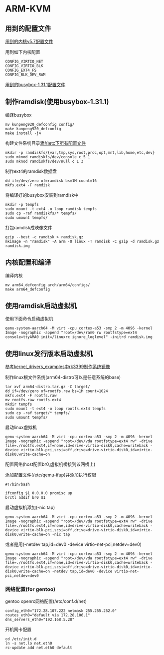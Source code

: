 # ARM-KVM

## 用到的配置文件

[用到的内核v5.7配置文件](arm64_defconfig)

用到如下内核配置

	CONFIG_VIRTIO_NET
	CONFIG_VIRTIO_BLK
	CONFIG_EXT4_FS
	CONFIG_BLK_DEV_RAM

[用到的busybox-1.31.1配置文件](kunpeng920_defconfig)

## 制作ramdisk(使用busybox-1.31.1)

编译busybox

	mv kunpeng920_defconfig config/
	make kunpeng920_defconfig
	make install -j4

构建文件系统目录[添加etc下所有配置文件](etc)

	mkdir -p ramdiskfs/{var,tmp,sys,root,proc,opt,mnt,lib,home,etc,dev}
	sudo mknod ramdiskfs/dev/console c 5 1
	sudo mknod ramdiskfs/dev/null c 1 3

制作ext4的ramdisk数据盘

	dd if=/dev/zero of=ramdisk bs=1M count=16
	mkfs.ext4 -F ramdisk

将编译好的busybox安装到ramdisk中

	mkdir -p tempfs
	sudo mount -t ext4 -o loop ramdisk tempfs
	sudo cp -raf ramdiskfs/* tempfs/
	sudo umount tempfs/

打包ramdisk成映像文件

	gzip --best -c ramdisk > ramdisk.gz
	mkimage -n "ramdisk" -A arm -O linux -T ramdisk -C gzip -d ramdisk.gz ramdisk.img

## 内核配置和编译

编译内核

	mv arm64_defconfig arch/arm64/configs/
	make arm64_defconfig

## 使用ramdisk启动虚拟机

使用下面命令启动虚拟机

	qemu-system-aarch64 -M virt -cpu cortex-a53 -smp 2 -m 4096 -kernel Image -nographic -append "root=/dev/ram0 rw rootfstype=ext4 console=ttyAMA0 init=/linuxrc ignore_loglevel" -initrd ramdisk.img

## 使用linux发行版本启动虚拟机

[参考kernel_drivers_examples中rk3399制作系统镜像](https://github.com/54shady/kernel_drivers_examples/tree/Firefly_RK3399)

制作linux根文件系统(arm64-distro可以是任意系统的base)

	tar xvf arm64-distro.tar.gz -C target/
	dd if=/dev/zero of=rootfs.raw bs=1M count=1024
	mkfs.ext4 -F rootfs.raw
	mv rootfs.raw rootfs.ext4
	mkdir tempfs
	sudo mount -t ext4 -o loop rootfs.ext4 tempfs
	sudo cp -raf target/* tempfs/
	sudo umount tempfs/

启动linux虚拟机

	qemu-system-aarch64 -M virt -cpu cortex-a53 -smp 2 -m 4096 -kernel Image -nographic -append "root=/dev/vda rootfstype=ext4 rw" -drive file=./rootfs.ext4,if=none,id=drive-virtio-disk0,cache=writeback -device virtio-blk-pci,scsi=off,drive=drive-virtio-disk0,id=virtio-disk0,write-cache=on

配置网络(host配置br0,虚拟机桥接到该网桥上)

添加配置文件(/etc/qemu-ifup)并添加执行权限

	#!/bin/bash

	ifconfig $1 0.0.0.0 promisc up
	brctl addif br0 $1

启动虚拟机添加(-nic tap)

	qemu-system-aarch64 -M virt -cpu cortex-a53 -smp 2 -m 4096 -kernel Image -nographic -append "root=/dev/vda rootfstype=ext4 rw" -drive file=./rootfs.ext4,if=none,id=drive-virtio-disk0,cache=writeback -device virtio-blk-pci,scsi=off,drive=drive-virtio-disk0,id=virtio-disk0,write-cache=on -nic tap

或者是用(-netdev tap,id=dev0 -device virtio-net-pci,netdev=dev0)

	qemu-system-aarch64 -M virt -cpu cortex-a53 -smp 2 -m 4096 -kernel Image -nographic -append "root=/dev/vda rootfstype=ext4 rw" -drive file=./rootfs.ext4,if=none,id=drive-virtio-disk0,cache=writeback -device virtio-blk-pci,scsi=off,drive=drive-virtio-disk0,id=virtio-disk0,write-cache=on -netdev tap,id=dev0 -device virtio-net-pci,netdev=dev0

### 网络配置(for gentoo)

gentoo openrc网络配置(/etc/conf.d/net)

	config_eth0="172.28.107.222 netmask 255.255.252.0"
	routes_eth0="default via 172.28.106.1"
	dns_servers_eth0="192.168.5.28"

开机网卡配置

	cd /etc/init.d
	ln -s net.lo net.eth0
	rc-update add net.eth0 default
